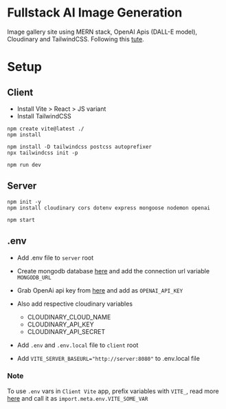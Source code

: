 # Fullstack AI Image Generation

Image gallery site using MERN stack, OpenAI Apis (DALL-E model), Cloudinary and TailwindCSS.
Following this [tute](https://www.youtube.com/watch?v=EyIvuigqDoA).

# Setup

## Client

- Install Vite > React > JS variant
- Install TailwindCSS

```
npm create vite@latest ./
npm install

npm install -D tailwindcss postcss autoprefixer
npx tailwindcss init -p

npm run dev
```

## Server

```
npm init -y
npm install cloudinary cors dotenv express mongoose nodemon openai

npm start
```

## .env

- Add .env file to `server` root
- Create mongodb database [here](https://www.mongodb.com/atlas/database) and add the connection url variable `MONGODB_URL`
- Grab OpenAi api key from [here](https://beta.openai.com/account/api-keys) and add as `OPENAI_API_KEY`
- Also add respective cloudinary variables

  - CLOUDINARY_CLOUD_NAME
  - CLOUDINARY_API_KEY
  - CLOUDINARY_API_SECRET

- Add `.env` and `.env.local` file to `client` root
- Add `VITE_SERVER_BASEURL="http://server:8080"` to .env.local file

### Note

To use `.env` vars in `Client Vite` app, prefix variables with `VITE_`, read more [here](https://vitejs.dev/guide/env-and-mode.html#env-files) and call it as `import.meta.env.VITE_SOME_VAR`
